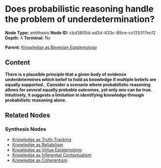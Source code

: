 # Does probabilistic reasoning handle the problem of underdetermination?

**Node Type:** antithesis
**Node ID:** cbd3805d-ad2d-433c-89ce-ccf25317ecf2
**Depth:** 4
**Terminal:** No

**Parent:** [Knowledge as Bayesian Epistemology](knowledge-as-bayesian-epistemology-synthesis-a43b8493-b553-47d7-956a-121558a796e0.md)

## Content

**There is a plausible principle that a given body of evidence underdetermines which belief to hold as knowledge if multiple beliefs are equally supported.**, **Consider a scenario where probabilistic reasoning allows for several equally probable outcomes, yet only one can be true. Intuitively, it suggests a limitation in identifying knowledge through probabilistic reasoning alone.**

## Related Nodes

### Synthesis Nodes

- [Knowledge as Truth-Tracking](knowledge-as-truth-tracking-synthesis-15a7b9f4-9907-4de5-806a-761a55a8405f.md)
- [Knowledge as Reliabilism](knowledge-as-reliabilism-synthesis-9136538d-8170-478e-a654-ad950dfdb494.md)
- [Knowledge as Virtue Epistemology](knowledge-as-virtue-epistemology-synthesis-026196a4-4da1-4a35-ac90-368b13d11f1a.md)
- [Knowledge as Inferential Contextualism](knowledge-as-inferential-contextualism-synthesis-22639c50-6b63-400b-9edd-b1acad76bb60.md)
- [Knowledge as Coherentism](knowledge-as-coherentism-synthesis-06933ce1-7fd7-4ba7-95de-a60ea2046d2e.md)
